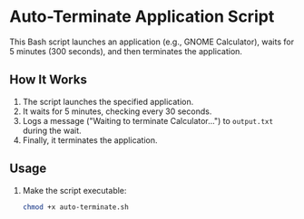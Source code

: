 # Auto-Terminate Application Script

This Bash script launches an application (e.g., GNOME Calculator), waits for 5 minutes (300 seconds), and then terminates the application. 

## How It Works
1. The script launches the specified application.
2. It waits for 5 minutes, checking every 30 seconds.
3. Logs a message ("Waiting to terminate Calculator...") to `output.txt` during the wait.
4. Finally, it terminates the application.

## Usage
1. Make the script executable:
   ```bash
   chmod +x auto-terminate.sh
